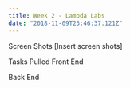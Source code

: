 ```yaml
---
title: Week 2 - Lambda Labs
date: "2018-11-09T23:46:37.121Z"
---
```

Screen Shots
[Insert screen shots]

Tasks Pulled
Front End


Back End